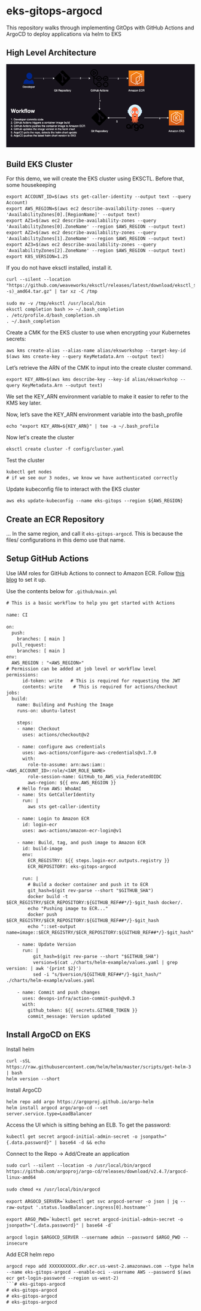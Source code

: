 # eks-gitops-argocd

This repository walks through implementing GitOps with GitHub Actions and ArgoCD to deploy applications via helm to EKS

## High Level Architecture
![Alt text](images/eks-gitops-argocd.png?raw=true "GitOps on EKS with GitHub Actions and ArgoCD")

## Build EKS Cluster
For this demo, we will create the EKS cluster using EKSCTL. Before that, some housekeeping
```
export ACCOUNT_ID=$(aws sts get-caller-identity --output text --query Account)
export AWS_REGION=$(aws ec2 describe-availability-zones --query 'AvailabilityZones[0].[RegionName]' --output text)
export AZ1=$(aws ec2 describe-availability-zones --query 'AvailabilityZones[0].ZoneName' --region $AWS_REGION --output text)
export AZ2=$(aws ec2 describe-availability-zones --query 'AvailabilityZones[1].ZoneName' --region $AWS_REGION --output text)
export AZ3=$(aws ec2 describe-availability-zones --query 'AvailabilityZones[2].ZoneName' --region $AWS_REGION --output text)
export K8S_VERSION=1.25
```

If you do not have eksctl installed, install it.
```
curl --silent --location "https://github.com/weaveworks/eksctl/releases/latest/download/eksctl_$(uname -s)_amd64.tar.gz" | tar xz -C /tmp

sudo mv -v /tmp/eksctl /usr/local/bin
eksctl completion bash >> ~/.bash_completion
. /etc/profile.d/bash_completion.sh
. ~/.bash_completion
```

Create a CMK for the EKS cluster to use when encrypting your Kubernetes secrets:
```
aws kms create-alias --alias-name alias/eksworkshop --target-key-id $(aws kms create-key --query KeyMetadata.Arn --output text)
```

Let’s retrieve the ARN of the CMK to input into the create cluster command.
```
export KEY_ARN=$(aws kms describe-key --key-id alias/eksworkshop --query KeyMetadata.Arn --output text)
```

We set the KEY_ARN environment variable to make it easier to refer to the KMS key later.

Now, let’s save the KEY_ARN environment variable into the bash_profile
```
echo "export KEY_ARN=${KEY_ARN}" | tee -a ~/.bash_profile
```


Now let's create the cluster
```
eksctl create cluster -f config/cluster.yaml
```

Test the cluster
```
kubectl get nodes
# if we see our 3 nodes, we know we have authenticated correctly
```

Update kubeconfig file to interact with the EKS cluster
```
aws eks update-kubeconfig --name eks-gitops --region ${AWS_REGION}
```

## Create an ECR Repository
... In the same region, and call it  `eks-gitops-argocd`. This is because the files/ configurations in this demo use that name.

## Setup GitHub Actions

Use IAM roles for GitHub Actions to connect to Amazon ECR. Follow [this blog](https://aws.amazon.com/blogs/security/use-iam-roles-to-connect-github-actions-to-actions-in-aws/) to set it up. 

Use the contents below for `.github/main.yml`
```
# This is a basic workflow to help you get started with Actions

name: CI

on:
  push:
    branches: [ main ]
  pull_request:
    branches: [ main ]
env:
  AWS_REGION : "<AWS_REGION>" 
# Permission can be added at job level or workflow level    
permissions:
      id-token: write   # This is required for requesting the JWT
      contents: write    # This is required for actions/checkout
jobs:
  build:
    name: Building and Pushing the Image
    runs-on: ubuntu-latest

    steps:
    - name: Checkout
      uses: actions/checkout@v2

    - name: configure aws credentials
      uses: aws-actions/configure-aws-credentials@v1.7.0
      with:
        role-to-assume: arn:aws:iam::<AWS_ACCOUNT_ID>:role/<IAM_ROLE_NAME>
        role-session-name: GitHub_to_AWS_via_FederatedOIDC
        aws-region: ${{ env.AWS_REGION }}
    # Hello from AWS: WhoAmI
    - name: Sts GetCallerIdentity
      run: |
        aws sts get-caller-identity

    - name: Login to Amazon ECR
      id: login-ecr
      uses: aws-actions/amazon-ecr-login@v1

    - name: Build, tag, and push image to Amazon ECR
      id: build-image
      env:
        ECR_REGISTRY: ${{ steps.login-ecr.outputs.registry }}
        ECR_REPOSITORY: eks-gitops-argocd

      run: |
        # Build a docker container and push it to ECR
        git_hash=$(git rev-parse --short "$GITHUB_SHA")
        docker build -t $ECR_REGISTRY/$ECR_REPOSITORY:${GITHUB_REF##*/}-$git_hash docker/.
        echo "Pushing image to ECR..."
        docker push $ECR_REGISTRY/$ECR_REPOSITORY:${GITHUB_REF##*/}-$git_hash
        echo "::set-output name=image::$ECR_REGISTRY/$ECR_REPOSITORY:${GITHUB_REF##*/}-$git_hash"
        
    - name: Update Version
      run: |
          git_hash=$(git rev-parse --short "$GITHUB_SHA")
          version=$(cat ./charts/helm-example/values.yaml | grep version: | awk '{print $2}')
          sed -i "s/$version/${GITHUB_REF##*/}-$git_hash/" ./charts/helm-example/values.yaml
          
    - name: Commit and push changes
      uses: devops-infra/action-commit-push@v0.3
      with:
        github_token: ${{ secrets.GITHUB_TOKEN }}
        commit_message: Version updated

```

## Install ArgoCD on EKS

Install helm
```
curl -sSL https://raw.githubusercontent.com/helm/helm/master/scripts/get-helm-3 | bash
helm version --short

```

Install ArgoCD
```
helm repo add argo https://argoproj.github.io/argo-helm
helm install argocd argo/argo-cd --set server.service.type=LoadBalancer
```

Access the UI which is sitting behing an ELB. To get the password:
```
kubectl get secret argocd-initial-admin-secret -o jsonpath="{.data.password}" | base64 -d && echo
```

Connect to the Repo -> Add/Create an application
```
sudo curl --silent --location -o /usr/local/bin/argocd https://github.com/argoproj/argo-cd/releases/download/v2.4.7/argocd-linux-amd64

sudo chmod +x /usr/local/bin/argocd

export ARGOCD_SERVER=`kubectl get svc argocd-server -o json | jq --raw-output '.status.loadBalancer.ingress[0].hostname'`

export ARGO_PWD=`kubectl get secret argocd-initial-admin-secret -o jsonpath="{.data.password}" | base64 -d`

argocd login $ARGOCD_SERVER --username admin --password $ARGO_PWD --insecure
```

Add ECR helm repo
```
argocd repo add XXXXXXXXXX.dkr.ecr.us-west-2.amazonaws.com --type helm --name eks-gitops-argocd --enable-oci --username AWS --password $(aws ecr get-login-password --region us-west-2)
```# eks-gitops-argocd
# eks-gitops-argocd
# eks-gitops-argocd
# eks-gitops-argocd
